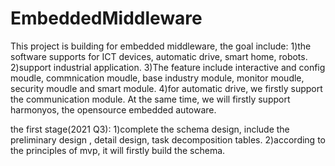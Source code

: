 # EmbeddedMiddleware
This project is building for embedded middleware, the goal include:
1)the software supports for ICT devices, automatic drive, smart home,  robots.
2)support industrial application.
3)The feature include interactive and config moudle,  commnication moudle,  base industry module, monitor moudle, security moudle and smart module.
4)for automatic drive, we firstly support the communication module. At the same time, 
we will firstly support harmonyos, the opensource embedded autoware.

the first stage(2021 Q3):
1)complete the schema design, include the preliminary design , detail design, task decomposition tables.
2)according to the principles of mvp, it will firstly build the schema.
